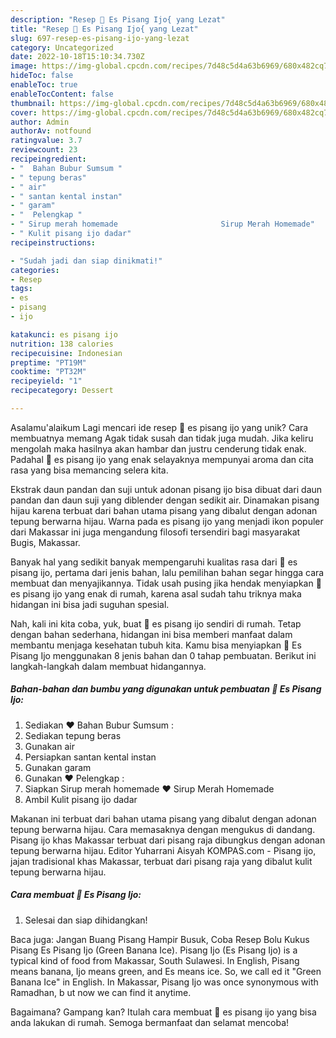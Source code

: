 ```yaml
---
description: "Resep 💚 Es Pisang Ijo{ yang Lezat"
title: "Resep 💚 Es Pisang Ijo{ yang Lezat"
slug: 697-resep-es-pisang-ijo-yang-lezat
category: Uncategorized
date: 2022-10-18T15:10:34.730Z
image: https://img-global.cpcdn.com/recipes/7d48c5d4a63b6969/680x482cq70/es-pisang-ijo-foto-resep-utama.jpg
hideToc: false
enableToc: true
enableTocContent: false
thumbnail: https://img-global.cpcdn.com/recipes/7d48c5d4a63b6969/680x482cq70/es-pisang-ijo-foto-resep-utama.jpg
cover: https://img-global.cpcdn.com/recipes/7d48c5d4a63b6969/680x482cq70/es-pisang-ijo-foto-resep-utama.jpg
author: Admin
authorAv: notfound
ratingvalue: 3.7
reviewcount: 23
recipeingredient:
- "  Bahan Bubur Sumsum "
- " tepung beras"
- " air"
- " santan kental instan"
- " garam"
- "  Pelengkap "
- " Sirup merah homemade                       Sirup Merah Homemade"
- " Kulit pisang ijo dadar"
recipeinstructions:

- "Sudah jadi dan siap dinikmati!"
categories:
- Resep
tags:
- es
- pisang
- ijo

katakunci: es pisang ijo 
nutrition: 138 calories
recipecuisine: Indonesian
preptime: "PT19M"
cooktime: "PT32M"
recipeyield: "1"
recipecategory: Dessert

---
```



Asalamu'alaikum Lagi mencari ide resep 💚 es pisang ijo yang unik? Cara membuatnya memang Agak tidak susah dan tidak juga mudah. Jika keliru mengolah maka hasilnya akan hambar dan justru cenderung tidak enak. Padahal 💚 es pisang ijo yang enak selayaknya mempunyai aroma dan cita rasa yang bisa memancing selera kita.


Ekstrak daun pandan dan suji untuk adonan pisang ijo bisa dibuat dari daun pandan dan daun suji yang diblender dengan sedikit air. Dinamakan pisang hijau karena terbuat dari bahan utama pisang yang dibalut dengan adonan tepung berwarna hijau. Warna pada es pisang ijo yang menjadi ikon populer dari Makassar ini juga mengandung filosofi tersendiri bagi masyarakat Bugis, Makassar.

Banyak hal yang sedikit banyak mempengaruhi kualitas rasa dari 💚 es pisang ijo, pertama dari jenis bahan, lalu pemilihan bahan segar hingga cara membuat dan menyajikannya. Tidak usah pusing jika hendak menyiapkan 💚 es pisang ijo yang enak di rumah, karena asal sudah tahu triknya maka hidangan ini bisa jadi suguhan spesial.


Nah, kali ini kita coba, yuk, buat 💚 es pisang ijo sendiri di rumah. Tetap dengan bahan sederhana, hidangan ini bisa memberi manfaat dalam membantu menjaga kesehatan tubuh kita. Kamu bisa menyiapkan 💚 Es Pisang Ijo menggunakan 8 jenis bahan dan 0 tahap pembuatan. Berikut ini langkah-langkah dalam membuat hidangannya.

<!--inarticleads1-->

##### Bahan-bahan dan bumbu yang digunakan untuk pembuatan 💚 Es Pisang Ijo:

1. Sediakan  ❤ Bahan Bubur Sumsum :
1. Sediakan  tepung beras
1. Gunakan  air
1. Persiapkan  santan kental instan
1. Gunakan  garam
1. Gunakan  ❤ Pelengkap :
1. Siapkan  Sirup merah homemade                      ❤ Sirup Merah Homemade
1. Ambil  Kulit pisang ijo dadar


Makanan ini terbuat dari bahan utama pisang yang dibalut dengan adonan tepung berwarna hijau. Cara memasaknya dengan mengukus di dandang. Pisang ijo khas Makassar terbuat dari pisang raja dibungkus dengan adonan tepung berwarna hijau. Editor Yuharrani Aisyah KOMPAS.com - Pisang ijo, jajan tradisional khas Makassar, terbuat dari pisang raja yang dibalut kulit tepung berwarna hijau. 

<!--inarticleads2-->

##### Cara membuat 💚 Es Pisang Ijo:


1. Selesai dan siap dihidangkan!

Baca juga: Jangan Buang Pisang Hampir Busuk, Coba Resep Bolu Kukus Pisang Es Pisang Ijo (Green Banana Ice). Pisang Ijo (Es Pisang Ijo) is a typical kind of food from Makassar, South Sulawesi. In English, Pisang means banana, Ijo means green, and Es means ice. So, we call ed it &#34;Green Banana Ice&#34; in English. In Makassar, Pisang Ijo was once synonymous with Ramadhan, b ut now we can find it anytime. 

Bagaimana? Gampang kan? Itulah cara membuat 💚 es pisang ijo yang bisa anda lakukan di rumah. Semoga bermanfaat dan selamat mencoba!

